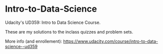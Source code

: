 # Intro-to-Data-Science
Udacity's UD359: Intro to Data Science Course.

These are my solutions to the inclass quizzes and problem sets. 

More info (and enrollement): https://www.udacity.com/course/intro-to-data-science--ud359
